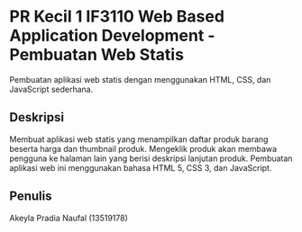 # PR Kecil 1 IF3110 Web Based Application Development - Pembuatan Web Statis

Pembuatan aplikasi web statis dengan menggunakan HTML, CSS, dan JavaScript sederhana.

## Deskripsi

Membuat aplikasi web statis yang menampilkan daftar produk barang beserta harga dan thumbnail produk. Mengeklik produk akan membawa pengguna ke halaman lain yang berisi deskripsi lanjutan produk. Pembuatan aplikasi web ini menggunakan bahasa HTML 5, CSS 3, dan JavaScript.

## Penulis
Akeyla Pradia Naufal (13519178)
